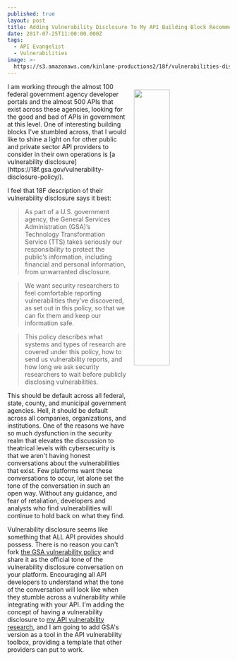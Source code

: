 ```yaml
---
published: true
layout: post
title: Adding Vulnerability Disclosure To My API Building Block Recommendations
date: 2017-07-25T11:00:00.000Z
tags:
  - API Evangelist
  - Vulnerabilities
image: >-
  https://s3.amazonaws.com/kinlane-productions2/18f/vulnerabilities-disclosure-policy.png
---
```

<p><a href="https://18f.gsa.gov/vulnerability-disclosure-policy/"><img src="https://s3.amazonaws.com/kinlane-productions2/18f/vulnerabilities-disclosure-policy.png" align="right" width="40%" style="padding: 15px;" /></a></p>I am working through the almost 100 federal government agency developer portals and the almost 500 APIs that exist across these agencies, looking for the good and bad of APIs in government at this level. One of interesting building blocks I've stumbled across, that I would like to shine a light on for other public and private sector API providers to consider in their own operations is [a vulnerability disclosure](https://18f.gsa.gov/vulnerability-disclosure-policy/).

I feel that 18F description of their vulnerability disclosure says it best:

> As part of a U.S. government agency, the General Services Administration (GSA)’s Technology Transformation Service (TTS) takes seriously our responsibility to protect the public’s information, including financial and personal information, from unwarranted disclosure.

> We want security researchers to feel comfortable reporting vulnerabilities they’ve discovered, as set out in this policy, so that we can fix them and keep our information safe.

> This policy describes what systems and types of research are covered under this policy, how to send us vulnerability reports, and how long we ask security researchers to wait before publicly disclosing vulnerabilities.

This should be default across all federal, state, county, and municipal government agencies. Hell, it should be default across all companies, organizations, and institutions. One of the reasons we have so much dysfunction in the security realm that elevates the discussion to theatrical levels with cybersecurity is that we aren't having honest conversations about the vulnerabilities that exist. Few platforms want these conversations to occur, let alone set the tone of the conversation in such an open way. Without any guidance, and fear of retaliation, developers and analysts who find vulnerabilities will continue to hold back on what they find.

Vulnerability disclosure seems like something that ALL API provides should possess. There is no reason you can't fork [the GSA vulnerability policy](https://github.com/18F/vulnerability-disclosure-policy/blob/master/vulnerability-disclosure-policy.md#vulnerability-disclosure-policy) and share it as the official tone of the vulnerability disclosure conversation on your platform. Encouraging all API developers to understand what the tone of the conversation will look like when they stumble across a vulnerability while integrating with your API. I'm adding the concept of having a vulnerability disclosure to [my API vulnerability research](http://vulnerabilities.apievangelist.com/), and I am going to add GSA's version as a tool in the API vulnerability toolbox, providing a template that other providers can put to work.
